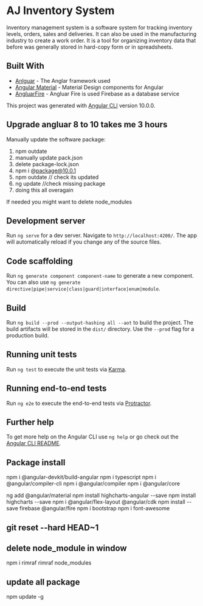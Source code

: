 # AJ Inventory System

Inventory management system is a software system for tracking inventory levels, orders, sales and deliveries. It can also be used in the manufacturing industry to create a work order. It is a tool for organizing inventory data that before was generally stored in hard-copy form or in spreadsheets.

## Built With

* [Anlguar](https://angular.io/) - The Anglar framework used
* [Angular Material](https://material.angular.io/) - Material Design components for Angular
* [AngluarFire](https://github.com/angular/angularfire/) - Angluar Fire is used Firebase as a database service


This project was generated with [Angular CLI](https://github.com/angular/angular-cli) version 10.0.0.

## Upgrade angluar 8 to 10 takes me 3 hours
Manually update the software package:
1. npm outdate
2. manually update pack.json
3. delete package-lock.json
4. npm i @package@10.0.1
5. npm outdate // check its updated
6. ng update //check missing package
7. doing this all overagain

If needed you might want to delete node_modules


## Development server

Run `ng serve` for a dev server. Navigate to `http://localhost:4200/`. The app will automatically reload if you change any of the source files.

## Code scaffolding

Run `ng generate component component-name` to generate a new component. You can also use `ng generate directive|pipe|service|class|guard|interface|enum|module`.

## Build

Run `ng build --prod --output-hashing all --aot` to build the project. The build artifacts will be stored in the `dist/` directory. Use the `--prod` flag for a production build.

## Running unit tests

Run `ng test` to execute the unit tests via [Karma](https://karma-runner.github.io).

## Running end-to-end tests

Run `ng e2e` to execute the end-to-end tests via [Protractor](http://www.protractortest.org/).

## Further help

To get more help on the Angular CLI use `ng help` or go check out the [Angular CLI README](https://github.com/angular/angular-cli/blob/master/README.md).

## Package install

npm i @angular-devkit/build-angular
npm i typescript
npm i @angular/compiler-cli
npm i @angular/compiler
npm i @angular/core


ng add @angular/material
npm install highcharts-angular --save
npm install highcharts --save
npm i @angular/flex-layout @angular/cdk
npm install --save firebase @angular/fire
npm i bootstrap
npm i font-awesome


## git reset --hard HEAD~1

##  delete node_module in window
npm i rimraf
rimraf node_modules

## update all package
npm update -g

